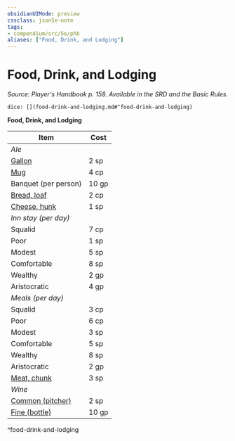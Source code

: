 ```yaml
---
obsidianUIMode: preview
cssclass: json5e-note
tags:
- compendium/src/5e/phb
aliases: ["Food, Drink, and Lodging"]
---
```

# Food, Drink, and Lodging
*Source: Player's Handbook p. 158. Available in the SRD and the Basic Rules.* 

`dice: [](food-drink-and-lodging.md#^food-drink-and-lodging)`

**Food, Drink, and Lodging**

| Item | Cost |
|------|------|
| *Ale* |  |
| [Gallon](/compendium/items/ale-gallon.md) | 2 sp |
| [Mug](/compendium/items/ale-mug.md) | 4 cp |
| Banquet (per person) | 10 gp |
| [Bread, loaf](/compendium/items/loaf-of-bread.md) | 2 cp |
| [Cheese, hunk](/compendium/items/hunk-of-cheese.md) | 1 sp |
| *Inn stay (per day)* |  |
| Squalid | 7 cp |
| Poor | 1 sp |
| Modest | 5 sp |
| Comfortable | 8 sp |
| Wealthy | 2 gp |
| Aristocratic | 4 gp |
| *Meals (per day)* |  |
| Squalid | 3 cp |
| Poor | 6 cp |
| Modest | 3 sp |
| Comfortable | 5 sp |
| Wealthy | 8 sp |
| Aristocratic | 2 gp |
| [Meat, chunk](/compendium/items/chunk-of-meat.md) | 3 sp |
| *Wine* |  |
| [Common (pitcher)](/compendium/items/common-wine-pitcher.md) | 2 sp |
| [Fine (bottle)](/compendium/items/fine-wine-bottle.md) | 10 gp |
^food-drink-and-lodging
